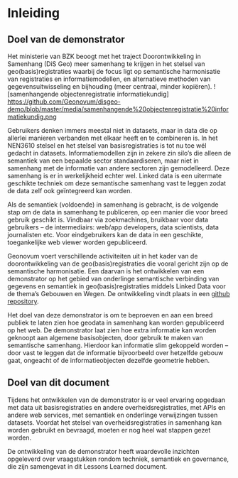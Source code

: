 # Inleiding

## Doel van de demonstrator
Het ministerie van BZK beoogt met het traject Doorontwikkeling in Samenhang (DiS Geo) meer samenhang te krijgen in het stelsel van geo(basis)registraties waarbij de focus ligt op semantische harmonisatie van registraties en informatiemodellen, en alternatieve methoden van gegevensuitwisseling en bijhouding (meer centraal, minder kopiëren).
![samenhangende objectenregistratie informatiekundig] https://github.com/Geonovum/disgeo-demo/blob/master/media/samenhangende%20objectenregistratie%20informatiekundig.png

Gebruikers denken immers meestal niet in datasets, maar in data die op allerlei manieren verbanden met elkaar heeft en te combineren is. In het NEN3610 stelsel en het stelsel van basisregistraties is tot nu toe wél gedacht in datasets. Informatiemodellen zijn in zekere zin silo’s die alleen de semantiek van een bepaalde sector standaardiseren, maar niet in samenhang met de informatie van andere sectoren zijn gemodelleerd. Deze samenhang is er in werkelijkheid echter wel. Linked data is een uitermate geschikte techniek om deze semantische samenhang vast te leggen zodat de data zelf ook geïntegreerd kan worden.

Als de semantiek (voldoende) in samenhang is gebracht, is de volgende stap om de data in samenhang te publiceren, op een manier die voor breed gebruik geschikt is. Vindbaar via zoekmachines, bruikbaar voor data gebruikers – de intermediairs: web/app developers, data scientists, data journalisten etc. Voor eindgebruikers kan de data in een geschikte, toegankelijke web viewer worden gepubliceerd.

Geonovum voert verschillende activiteiten uit in het kader van de doorontwikkeling van de geo(basis)registraties die vooral gericht zijn op de semantische harmonisatie. Een daarvan is het ontwikkelen van een demonstrator op het gebied van onderlinge semantische verbinding van gegevens en semantiek in geo(basis)registraties middels Linked Data voor de thema’s Gebouwen en Wegen. De ontwikkeling vindt plaats in een [github repository](https://github.com/Geonovum/disgeo-demo).

Het doel van deze demonstrator is om te beproeven en aan een breed publiek te laten zien hoe geodata in samenhang kan worden gepubliceerd op het web. De demonstrator laat zien hoe extra informatie kan worden geknoopt aan algemene basisobjecten, door gebruik te maken van semantische samenhang. Hierdoor kan informatie slim gekoppeld worden – door vast te leggen dat de informatie bijvoorbeeld over hetzelfde gebouw gaat, ongeacht of de informatieobjecten dezelfde geometrie hebben.

## Doel van dit document
Tijdens het ontwikkelen van de demonstrator is er veel ervaring opgedaan met data uit basisregistraties en andere overheidsregistraties, met APIs en andere web services, met semantiek en onderlinge verwijzingen tussen datasets. Voordat het stelsel van overheidsregistraties in samenhang kan worden gebruikt en bevraagd, moeten er nog heel wat stappen gezet worden. 

De ontwikkeling van de demonstrator heeft waardevolle inzichten opgeleverd over vraagstukken rondom techniek, semantiek en governance, die zijn samengevat in dit Lessons Learned document. 